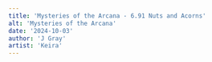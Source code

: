 ```yaml
---
title: 'Mysteries of the Arcana - 6.91 Nuts and Acorns'
alt: 'Mysteries of the Arcana'
date: '2024-10-03'
author: 'J Gray'
artist: 'Keira'
---
```

